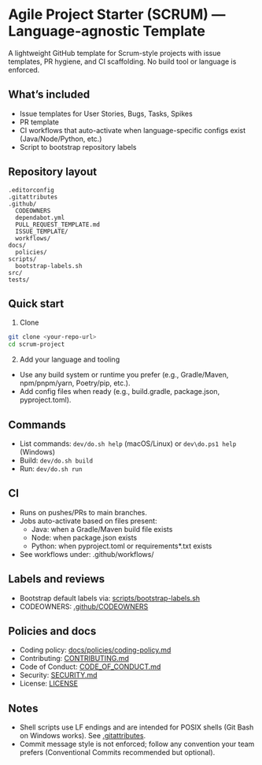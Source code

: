# Agile Project Starter (SCRUM) — Language-agnostic Template

A lightweight GitHub template for Scrum-style projects with issue templates, PR hygiene, and CI scaffolding. No build tool or language is enforced.

## What’s included
- Issue templates for User Stories, Bugs, Tasks, Spikes
- PR template
- CI workflows that auto-activate when language-specific configs exist (Java/Node/Python, etc.)
- Script to bootstrap repository labels

## Repository layout
```
.editorconfig
.gitattributes
.github/
  CODEOWNERS
  dependabot.yml
  PULL_REQUEST_TEMPLATE.md
  ISSUE_TEMPLATE/
  workflows/
docs/
  policies/
scripts/
  bootstrap-labels.sh
src/
tests/
```

## Quick start
1) Clone
```bash
git clone <your-repo-url>
cd scrum-project
```

2) Add your language and tooling
- Use any build system or runtime you prefer (e.g., Gradle/Maven, npm/pnpm/yarn, Poetry/pip, etc.).
- Add config files when ready (e.g., build.gradle, package.json, pyproject.toml).

## Commands
- List commands: `dev/do.sh help` (macOS/Linux) or `dev\do.ps1 help` (Windows)
- Build: `dev/do.sh build`
- Run:   `dev/do.sh run`

## CI
- Runs on pushes/PRs to main branches.
- Jobs auto-activate based on files present:
  - Java: when a Gradle/Maven build file exists
  - Node: when package.json exists
  - Python: when pyproject.toml or requirements*.txt exists
- See workflows under: .github/workflows/

## Labels and reviews
- Bootstrap default labels via: [scripts/bootstrap-labels.sh](scripts/bootstrap-labels.sh)
- CODEOWNERS: [.github/CODEOWNERS](.github/CODEOWNERS)

## Policies and docs
- Coding policy: [docs/policies/coding-policy.md](docs/policies/coding-policy.md)
- Contributing: [CONTRIBUTING.md](CONTRIBUTING.md)
- Code of Conduct: [CODE_OF_CONDUCT.md](CODE_OF_CONDUCT.md)
- Security: [SECURITY.md](SECURITY.md)
- License: [LICENSE](LICENSE)

## Notes
- Shell scripts use LF endings and are intended for POSIX shells (Git Bash on Windows works). See [.gitattributes](.gitattributes).
- Commit message style is not enforced; follow any convention your team prefers (Conventional Commits recommended but optional).